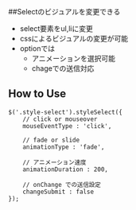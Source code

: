 ##Selectのビジュアルを変更できる
- select要素をul,liに変更
- cssによるビジュアルの変更が可能
- optionでは
  * アニメーションを選択可能
  * chageでの送信対応

## How to Use
    $('.style-select').styleSelect({
        // click or mouseover
        mouseEventType : 'click',

        // fade or slide
        animationType : 'fade',

        // アニメーション速度
        animationDuration : 200,

        // onChange での送信設定
        changeSubmit : false
    });
